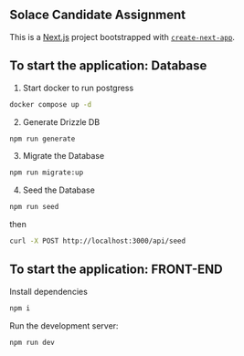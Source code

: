 ## Solace Candidate Assignment

This is a [Next.js](https://nextjs.org/) project bootstrapped with [`create-next-app`](https://github.com/vercel/next.js/tree/canary/packages/create-next-app).

## To start the application: Database

1. Start docker to run postgress

```bash
docker compose up -d
```

2. Generate Drizzle DB

```bash
npm run generate
```

3. Migrate the Database

```bash
npm run migrate:up
```

4. Seed the Database

```bash
npm run seed
```
then

```bash
curl -X POST http://localhost:3000/api/seed
```



## To start the application: FRONT-END

Install dependencies

```bash
npm i
```

Run the development server:

```bash
npm run dev
```
